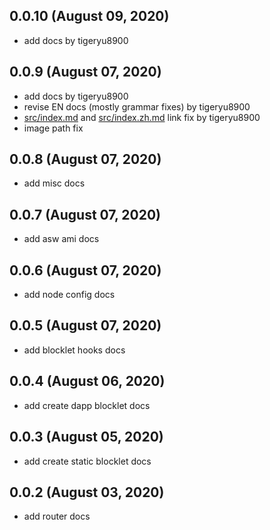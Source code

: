 ## 0.0.10 (August 09, 2020)

- add docs by tigeryu8900

## 0.0.9 (August 07, 2020)

- add docs by tigeryu8900
- revise EN docs (mostly grammar fixes) by tigeryu8900
- [src/index.md](./src/index.md) and [src/index.zh.md](./src/index.zh.md) link fix by tigeryu8900
- image path fix

## 0.0.8 (August 07, 2020)

- add misc docs

## 0.0.7 (August 07, 2020)

- add asw ami docs

## 0.0.6 (August 07, 2020)

- add node config docs

## 0.0.5 (August 07, 2020)

- add blocklet hooks docs

## 0.0.4 (August 06, 2020)

- add create dapp blocklet docs

## 0.0.3 (August 05, 2020)

- add create static blocklet docs

## 0.0.2 (August 03, 2020)

- add router docs

